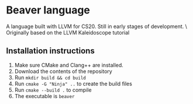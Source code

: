 # Beaver language
A language built with LLVM for CS20. Still in early stages of development. \\
Originally based on the LLVM Kaleidoscope tutorial

## Installation instructions
1. Make sure CMake and Clang++ are installed.
2. Download the contents of the repository
3. Run ``mkdir build && cd build``
4. Run ``cmake -G "Ninja" ..`` to create the build files
5. Run ``cmake --build .`` to compile
6. The executable is ``beaver``